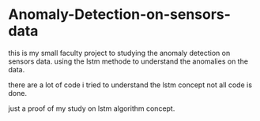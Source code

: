 # Anomaly-Detection-on-sensors-data

this is my small faculty project to studying the anomaly detection on sensors data.
using the lstm methode to understand the anomalies on the data.

there are a lot of code i tried to understand the lstm concept not all code is done.

just a proof of my study on lstm algorithm concept.
